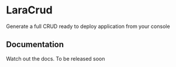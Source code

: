 # LaraCrud
Generate a full CRUD ready to deploy application from your console
## Documentation
Watch out the docs. To be released soon
